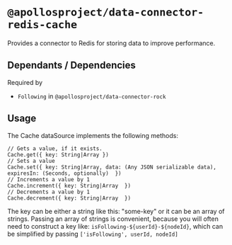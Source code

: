 # `@apollosproject/data-connector-redis-cache`

Provides a connector to Redis for storing data to improve performance.

## Dependants / Dependencies

Required by
- `Following` in `@apollosproject/data-connector-rock`

## Usage

The Cache dataSource implements the following methods:

```
// Gets a value, if it exists.
Cache.get({ key: String|Array })
// Sets a value
Cache.set({ key: String|Array, data: (Any JSON serializable data), expiresIn: (Seconds, optionally)  })
// Increments a value by 1
Cache.increment({ key: String|Array  })
// Decrements a value by 1
Cache.decrement({ key: String|Array  })
```

The key can be either a string like this: "some-key" or it can be an array of strings. Passing an array of strings is convenient, because you will often need to construct a key like: `isFollowing-${userId}-${nodeId}`, which can be simplified by passing `['isFollowing', userId, nodeId]`

